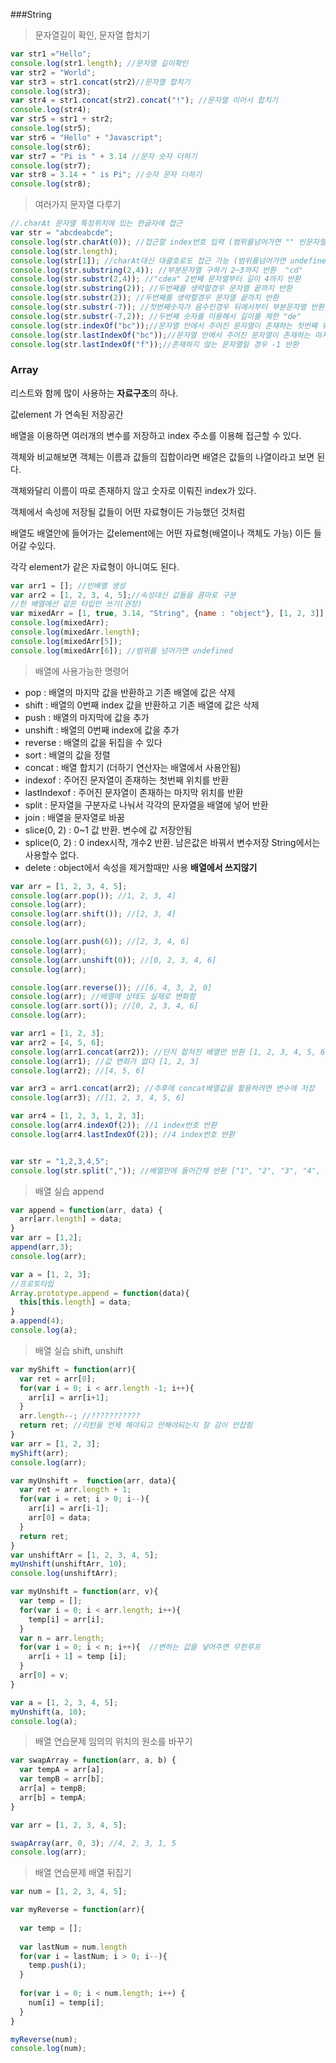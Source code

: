 ###String

> 문자열길이 확인, 문자열 합치기

```javascript
var str1 ="Hello";
console.log(str1.length); //문자열 길이확인 
var str2 = "World";
var str3 = str1.concat(str2)//문자열 합치기
console.log(str3); 
var str4 = str1.concat(str2).concat("!"); //문자열 이어서 합치기
console.log(str4);
var str5 = str1 + str2;
console.log(str5);
var str6 = "Hello" + "Javascript";
console.log(str6);
var str7 = "Pi is " + 3.14 //문자 숫자 더하기
console.log(str7);
var str8 = 3.14 + " is Pi"; //숫자 문자 더하기
console.log(str8);
```

> 여러가지 문자열 다루기

```javascript
//.charAt 문자열 특정위치에 있는 한글자에 접근
var str = "abcdeabcde";
console.log(str.charAt(0)); //접근할 index번호 입력 (범위를넘어가면 "" 빈문자열)
console.log(str.length);
console.log(str[1]); //charAt대신 대괄호로도 접근 가능 (범위를넘어가면 undefined)
console.log(str.substring(2,4)); //부분문자열 구하기 2~3까지 반환  "cd"
console.log(str.substr(2,4)); //"cdea" 2번째 문자열부터 길이 4까지 반환 
console.log(str.substring(2)); //두번째를 생략할경우 문자열 끝까지 반환
console.log(str.substr(2)); //두번째를 생략할경우 문자열 끝까지 반환
console.log(str.substr(-7)); //첫번째숫자가 음수인경우 뒤에서부터 부분문자열 반환 "deabcde"
console.log(str.substr(-7,2)); //두번째 숫자를 이용해서 길이를 제한 "de"
console.log(str.indexOf("bc"));//문자열 안에서 주어진 문자열이 존재하는 첫번째 위치를 반환 "1"
console.log(str.lastIndexOf("bc"));//문자열 안에서 주어진 문자열이 존재하는 마지막 위치를 반환 "6"
console.log(str.lastIndexOf("f"));//존재하지 않는 문자열일 경우 -1 반환
```



### Array

리스트와 함께 많이 사용하는 **자료구조**의 하나.

값element 가 연속된 저장공간

배열을 이용하면 여러개의 변수를 저장하고 index 주소를 이용해 접근할 수 있다.

객체와 비교해보면 객체는 이름과 값들의 집합이라면 배열은 값들의 나열이라고 보면 된다.

객체와달리 이름이 따로 존재하지 않고 숫자로 이뤄진 index가 있다.

 객체에서 속성에 저장될 값들이 어떤 자료형이든 가능했던 것처럼 

배열도 배열안에 들어가는 값element에는 어떤 자료형(배열이나 객체도 가능) 이든 들어갈 수있다. 

각각 element가 같은 자료형이 아니여도 된다.

```javascript
var arr1 = []; //빈배열 생성
var arr2 = [1, 2, 3, 4, 5];//속성대신 값들을 콤마로 구분
//한 배열에선 같은 타입만 쓰기(권장)
var mixedArr = [1, true, 3.14, "String", {name : "object"}, [1, 2, 3]]; 
console.log(mixedArr); 
console.log(mixedArr.length);
console.log(mixedArr[5]);
console.log(mixedArr[6]); //범위를 넘어가면 undefined
```



> 배열에 사용가능한 명령어

* pop : 배열의 마지막 값을 반환하고 기존 배열에 값은 삭제
* shift : 배열의 0번째 index 값을 반환하고 기존 배열에 값은 삭제
* push : 배열의 마지막에 값을 추가
* unshift : 배열의 0번째 index에 값을 추가
* reverse : 배열의 값을 뒤집을 수 있다
* sort : 배열의 값을 정렬
* concat :  배열 합치기 (더하기 연산자는 배열에서 사용안됨)
* indexof : 주어진 문자열이 존재하는 첫번째 위치를 반환
* lastIndexof : 주어진 문자열이 존재하는 마지막 위치를 반환
* split : 문자열을 구분자로 나눠서 각각의 문자열을 배열에 넣어 반환
* join : 배열을 문자열로 바꿈
* slice(0, 2) : 0~1 값 반환. 변수에 값 저장안됨
* splice(0, 2) : 0 index시작, 개수2 반환. 남은값은 바꿔서 변수저장 String에서는 사용할수 없다.
* delete : object에서 속성을 제거할때만 사용 **배열에서 쓰지않기**

```javascript
var arr = [1, 2, 3, 4, 5];
console.log(arr.pop()); //1, 2, 3, 4]
console.log(arr);
console.log(arr.shift()); //[2, 3, 4]
console.log(arr);

console.log(arr.push(6)); //[2, 3, 4, 6]
console.log(arr);
console.log(arr.unshift(0)); //[0, 2, 3, 4, 6]
console.log(arr);

console.log(arr.reverse()); //[6, 4, 3, 2, 0]
console.log(arr); //배열에 상태도 실제로 변화함
console.log(arr.sort()); //[0, 2, 3, 4, 6]
console.log(arr); 

var arr1 = [1, 2, 3];
var arr2 = [4, 5, 6];
console.log(arr1.concat(arr2)); //단지 합쳐진 배열만 반환 [1, 2, 3, 4, 5, 6]
console.log(arr1); //값 변화가 없다 [1, 2, 3]
console.log(arr2); //[4, 5, 6]

var arr3 = arr1.concat(arr2); //추후에 concat배열값을 활용하려면 변수에 저장
console.log(arr3); //[1, 2, 3, 4, 5, 6]

var arr4 = [1, 2, 3, 1, 2, 3];
console.log(arr4.indexOf(2)); //1 index번호 반환
console.log(arr4.lastIndexOf(2)); //4 index번호 반환


var str = "1,2,3,4,5";
console.log(str.split(",")); //베열안에 들어간채 반환 ["1", "2", "3", "4", "5"]

```



> 배열 실습 append

```javascript
var append = function(arr, data) {
  arr[arr.length] = data;
}
var arr = [1,2];
append(arr,3);
console.log(arr);

var a = [1, 2, 3];
//프로토타입 
Array.prototype.append = function(data){
  this[this.length] = data;
}
a.append(4);
console.log(a);
```

> 배열 실습 shift, unshift

```javascript
var myShift = function(arr){
  var ret = arr[0];
  for(var i = 0; i < arr.length -1; i++){
    arr[i] = arr[i+1];
  }
  arr.length--; //???????????
  return ret; //리턴을 언제 해야되고 안해야되는지 잘 감이 안잡힘
}
var arr = [1, 2, 3];
myShift(arr);
console.log(arr);

var myUnshift =  function(arr, data){
  var ret = arr.length + 1;
  for(var i = ret; i > 0; i--){
    arr[i] = arr[i-1];
    arr[0] = data;
  }
  return ret;
}
var unshiftArr = [1, 2, 3, 4, 5];
myUnshift(unshiftArr, 10);
console.log(unshiftArr);

var myUnshift = function(arr, v){
  var temp = [];
  for(var i = 0; i < arr.length; i++){
    temp[i] = arr[i];
  }
  var n = arr.length;
  for(var i = 0; i < n; i++){  //변하는 값을 넣어주면 무한루프
    arr[i + 1] = temp [i];
  }
  arr[0] = v;
}

var a = [1, 2, 3, 4, 5];
myUnshift(a, 10);
console.log(a);
```

> 배열 연습문제 임의의 위치의 원소를 바꾸기 

```javascript
var swapArray = function(arr, a, b) {
  var tempA = arr[a];
  var tempB = arr[b];
  arr[a] = tempB;
  arr[b] = tempA;  
}

var arr = [1, 2, 3, 4, 5];

swapArray(arr, 0, 3); //4, 2, 3, 1, 5
console.log(arr);
```

> 배열 연습문제 배열 뒤집기

```javascript
var num = [1, 2, 3, 4, 5];

var myReverse = function(arr){
  
  var temp = [];
  
  var lastNum = num.length
  for(var i = lastNum; i > 0; i--){
    temp.push(i);
  } 
  
  for(var i = 0; i < num.length; i++) {
    num[i] = temp[i];
  }
}

myReverse(num);
console.log(num);
```

